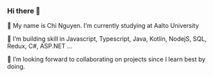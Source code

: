 ### Hi there 👋

🔭 My name is Chi Nguyen. I’m currently studying at Aalto University

🌱 I’m building skill in Javascript, Typescript, Java, Kotlin, NodejS, SQL, Redux, C#, ASP.NET ...

👯 I’m looking forward to collaborating on projects since I learn best by doing.


